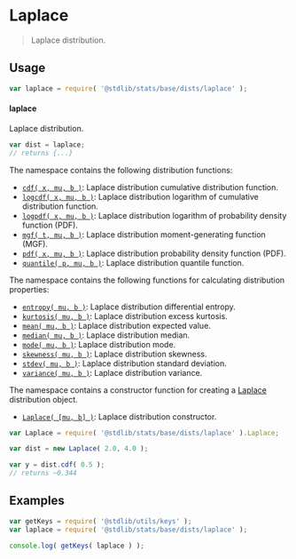 <!--

@license Apache-2.0

Copyright (c) 2018 The Stdlib Authors.

Licensed under the Apache License, Version 2.0 (the "License");
you may not use this file except in compliance with the License.
You may obtain a copy of the License at

   http://www.apache.org/licenses/LICENSE-2.0

Unless required by applicable law or agreed to in writing, software
distributed under the License is distributed on an "AS IS" BASIS,
WITHOUT WARRANTIES OR CONDITIONS OF ANY KIND, either express or implied.
See the License for the specific language governing permissions and
limitations under the License.

-->

# Laplace

> Laplace distribution.

<section class="usage">

## Usage

```javascript
var laplace = require( '@stdlib/stats/base/dists/laplace' );
```

#### laplace

Laplace distribution.

```javascript
var dist = laplace;
// returns {...}
```

The namespace contains the following distribution functions:

<!-- <toc pattern="*+(cdf|pdf|mgf|quantile)*"> -->

<div class="namespace-toc">

-   <span class="signature">[`cdf( x, mu, b )`][@stdlib/stats/base/dists/laplace/cdf]</span><span class="delimiter">: </span><span class="description">Laplace distribution cumulative distribution function.</span>
-   <span class="signature">[`logcdf( x, mu, b )`][@stdlib/stats/base/dists/laplace/logcdf]</span><span class="delimiter">: </span><span class="description">Laplace distribution logarithm of cumulative distribution function.</span>
-   <span class="signature">[`logpdf( x, mu, b )`][@stdlib/stats/base/dists/laplace/logpdf]</span><span class="delimiter">: </span><span class="description">Laplace distribution logarithm of probability density function (PDF).</span>
-   <span class="signature">[`mgf( t, mu, b )`][@stdlib/stats/base/dists/laplace/mgf]</span><span class="delimiter">: </span><span class="description">Laplace distribution moment-generating function (MGF).</span>
-   <span class="signature">[`pdf( x, mu, b )`][@stdlib/stats/base/dists/laplace/pdf]</span><span class="delimiter">: </span><span class="description">Laplace distribution probability density function (PDF).</span>
-   <span class="signature">[`quantile( p, mu, b )`][@stdlib/stats/base/dists/laplace/quantile]</span><span class="delimiter">: </span><span class="description">Laplace distribution quantile function.</span>

</div>

<!-- </toc> -->

The namespace contains the following functions for calculating distribution properties:

<!-- <toc pattern="*+(entropy|kurtosis|mean|median|mode|skewness|stdev|variance)*"> -->

<div class="namespace-toc">

-   <span class="signature">[`entropy( mu, b )`][@stdlib/stats/base/dists/laplace/entropy]</span><span class="delimiter">: </span><span class="description">Laplace distribution differential entropy.</span>
-   <span class="signature">[`kurtosis( mu, b )`][@stdlib/stats/base/dists/laplace/kurtosis]</span><span class="delimiter">: </span><span class="description">Laplace distribution excess kurtosis.</span>
-   <span class="signature">[`mean( mu, b )`][@stdlib/stats/base/dists/laplace/mean]</span><span class="delimiter">: </span><span class="description">Laplace distribution expected value.</span>
-   <span class="signature">[`median( mu, b )`][@stdlib/stats/base/dists/laplace/median]</span><span class="delimiter">: </span><span class="description">Laplace distribution median.</span>
-   <span class="signature">[`mode( mu, b )`][@stdlib/stats/base/dists/laplace/mode]</span><span class="delimiter">: </span><span class="description">Laplace distribution mode.</span>
-   <span class="signature">[`skewness( mu, b )`][@stdlib/stats/base/dists/laplace/skewness]</span><span class="delimiter">: </span><span class="description">Laplace distribution skewness.</span>
-   <span class="signature">[`stdev( mu, b )`][@stdlib/stats/base/dists/laplace/stdev]</span><span class="delimiter">: </span><span class="description">Laplace distribution standard deviation.</span>
-   <span class="signature">[`variance( mu, b )`][@stdlib/stats/base/dists/laplace/variance]</span><span class="delimiter">: </span><span class="description">Laplace distribution variance.</span>

</div>

<!-- </toc> -->

The namespace contains a constructor function for creating a [Laplace][laplace-distribution] distribution object.

<!-- <toc pattern="*ctor*"> -->

<div class="namespace-toc">

-   <span class="signature">[`Laplace( [mu, b] )`][@stdlib/stats/base/dists/laplace/ctor]</span><span class="delimiter">: </span><span class="description">Laplace distribution constructor.</span>

</div>

<!-- </toc> -->

```javascript
var Laplace = require( '@stdlib/stats/base/dists/laplace' ).Laplace;

var dist = new Laplace( 2.0, 4.0 );

var y = dist.cdf( 0.5 );
// returns ~0.344
```

</section>

<!-- /.usage -->

<section class="examples">

## Examples

<!-- TODO: better examples -->

<!-- eslint no-undef: "error" -->

```javascript
var getKeys = require( '@stdlib/utils/keys' );
var laplace = require( '@stdlib/stats/base/dists/laplace' );

console.log( getKeys( laplace ) );
```

</section>

<!-- /.examples -->

<section class="links">

[laplace-distribution]: https://en.wikipedia.org/wiki/Laplace_distribution

<!-- <toc-links> -->

[@stdlib/stats/base/dists/laplace/ctor]: https://github.com/stdlib-js/stdlib/tree/develop/lib/node_modules/%40stdlib/stats/base/dists/laplace/ctor

[@stdlib/stats/base/dists/laplace/entropy]: https://github.com/stdlib-js/stdlib/tree/develop/lib/node_modules/%40stdlib/stats/base/dists/laplace/entropy

[@stdlib/stats/base/dists/laplace/kurtosis]: https://github.com/stdlib-js/stdlib/tree/develop/lib/node_modules/%40stdlib/stats/base/dists/laplace/kurtosis

[@stdlib/stats/base/dists/laplace/mean]: https://github.com/stdlib-js/stdlib/tree/develop/lib/node_modules/%40stdlib/stats/base/dists/laplace/mean

[@stdlib/stats/base/dists/laplace/median]: https://github.com/stdlib-js/stdlib/tree/develop/lib/node_modules/%40stdlib/stats/base/dists/laplace/median

[@stdlib/stats/base/dists/laplace/mode]: https://github.com/stdlib-js/stdlib/tree/develop/lib/node_modules/%40stdlib/stats/base/dists/laplace/mode

[@stdlib/stats/base/dists/laplace/skewness]: https://github.com/stdlib-js/stdlib/tree/develop/lib/node_modules/%40stdlib/stats/base/dists/laplace/skewness

[@stdlib/stats/base/dists/laplace/stdev]: https://github.com/stdlib-js/stdlib/tree/develop/lib/node_modules/%40stdlib/stats/base/dists/laplace/stdev

[@stdlib/stats/base/dists/laplace/variance]: https://github.com/stdlib-js/stdlib/tree/develop/lib/node_modules/%40stdlib/stats/base/dists/laplace/variance

[@stdlib/stats/base/dists/laplace/cdf]: https://github.com/stdlib-js/stdlib/tree/develop/lib/node_modules/%40stdlib/stats/base/dists/laplace/cdf

[@stdlib/stats/base/dists/laplace/logcdf]: https://github.com/stdlib-js/stdlib/tree/develop/lib/node_modules/%40stdlib/stats/base/dists/laplace/logcdf

[@stdlib/stats/base/dists/laplace/logpdf]: https://github.com/stdlib-js/stdlib/tree/develop/lib/node_modules/%40stdlib/stats/base/dists/laplace/logpdf

[@stdlib/stats/base/dists/laplace/mgf]: https://github.com/stdlib-js/stdlib/tree/develop/lib/node_modules/%40stdlib/stats/base/dists/laplace/mgf

[@stdlib/stats/base/dists/laplace/pdf]: https://github.com/stdlib-js/stdlib/tree/develop/lib/node_modules/%40stdlib/stats/base/dists/laplace/pdf

[@stdlib/stats/base/dists/laplace/quantile]: https://github.com/stdlib-js/stdlib/tree/develop/lib/node_modules/%40stdlib/stats/base/dists/laplace/quantile

<!-- </toc-links> -->

</section>

<!-- /.links -->
